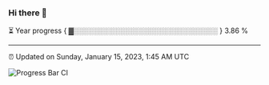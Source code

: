 ### Hi there 👋

⏳ Year progress { ▓░░░░░░░░░░░░░░░░░░░░░░░░░░░░░ } 3.86 %

---

⏰ Updated on Sunday, January 15, 2023, 1:45 AM UTC

![Progress Bar CI](https://github.com/arthurbuhl/arthurbuhl/workflows/Progress%20Bar%20CI/badge.svg)
